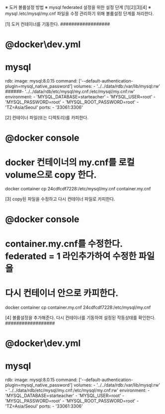 ※ 도커 볼륨설정 방법
※ mysql federated 설정을 위한 설정 단계 [1][2][3][4]
※ mysql /etc/mysql/my.cnf 파일을 수정 관리하기 위해 볼륨설정 단계를 처리한다.

[1] 도커 컨테이너를 기동한다.
##################
# @docker\dev.yml 

# mysql
rdb:
    image: mysql:8.0.15
    command: ['--default-authentication-plugin=mysql_native_password']
    volumes:
        - '../../data/rdb:/var/lib/mysql:rw'
        ######- '../../data/rdb/etc/mysql/my.cnf:/etc/mysql/my.cnf:rw'
    environment:
        - 'MYSQL_DATABASE=starteacher'
        - 'MYSQL_USER=root'
        - 'MYSQL_PASSWORD=root'
        - 'MYSQL_ROOT_PASSWORD=root'
        - 'TZ=Asia/Seoul'
    ports:
        - '33061:3306'

[2] 컨테이너 파일(또는 디렉토리)를 카피한다.
# @docker console
# docker 컨테이너의 my.cnf를 로컬 volume으로 copy 한다.
docker container cp 24cdfcdf7228:/etc/mysql/my.cnf container.my.cnf

[3] copy된 파일을 수정하고 다시 컨테이너 파일로 카피한다.
# @docker console
# container.my.cnf를 수정한다. federated = 1 라인추가하여 수정한 파일을
# 다시 컨테이너 안으로 카피한다.
docker container cp container.my.cnf 24cdfcdf7228:/etc/mysql/my.cnf

[4] 볼륨설정을 추가해준다. 다시 컨테이너를 기동하여 설정된 작동상태를 확인한다.
##################
# @docker\dev.yml
# mysql
rdb:
    image: mysql:8.0.15
    command: ['--default-authentication-plugin=mysql_native_password']
    volumes:
        - '../../data/rdb:/var/lib/mysql:rw'
        - '../../data/rdb/etc/mysql/my.cnf:/etc/mysql/my.cnf:rw'
    environment:
        - 'MYSQL_DATABASE=starteacher'
        - 'MYSQL_USER=root'
        - 'MYSQL_PASSWORD=root'
        - 'MYSQL_ROOT_PASSWORD=root'
        - 'TZ=Asia/Seoul'
    ports:
        - '33061:3306'
